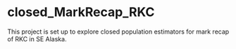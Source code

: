 # closed_MarkRecap_RKC
This project is set up to explore closed population estimators for mark recap of RKC in SE Alaska.
